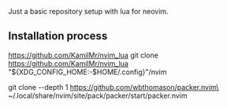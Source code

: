 Just a basic repository setup with lua for neovim. 

## Installation process 
https://github.com/KamilMr/nvim_lua
git clone https://github.com/KamilMr/nvim_lua "${XDG_CONFIG_HOME:-$HOME/.config}"/nvim

git clone --depth 1 https://github.com/wbthomason/packer.nvim\
 ~/.local/share/nvim/site/pack/packer/start/packer.nvim
